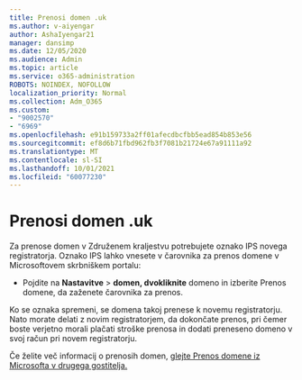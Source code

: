 ```yaml
---
title: Prenosi domen .uk
ms.author: v-aiyengar
author: AshaIyengar21
manager: dansimp
ms.date: 12/05/2020
ms.audience: Admin
ms.topic: article
ms.service: o365-administration
ROBOTS: NOINDEX, NOFOLLOW
localization_priority: Normal
ms.collection: Adm_O365
ms.custom:
- "9002570"
- "6969"
ms.openlocfilehash: e91b159733a2ff01afecdbcfbb5ead854b853e56
ms.sourcegitcommit: ef8d6b71fbd962fb3f7081b21724e67a91111a92
ms.translationtype: MT
ms.contentlocale: sl-SI
ms.lasthandoff: 10/01/2021
ms.locfileid: "60077230"
---
```

# <a name="uk-domain-transfers"></a>Prenosi domen .uk

Za prenose domen v Združenem kraljestvu potrebujete oznako IPS novega registratorja. Oznako IPS lahko vnesete v čarovnika za prenos domene v Microsoftovem skrbniškem portalu:

- Pojdite na **Nastavitve**  >  **domen, dvokliknite** domeno  in izberite Prenos domene, da zaženete čarovnika za prenos.

Ko se oznaka spremeni, se domena takoj prenese k novemu registratorju. Nato morate delati z novim registratorjem, da dokončate prenos, pri čemer boste verjetno morali plačati stroške prenosa in dodati preneseno domeno v svoj račun pri novem registratorju.

Če želite več informacij o prenosih domen, [glejte Prenos domene iz Microsofta v drugega gostitelja.](https://docs.microsoft.com/microsoft-365/admin/get-help-with-domains/transfer-a-domain-from-microsoft-to-another-host)
